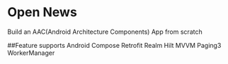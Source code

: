 # Open News
Build an AAC(Android Architecture Components) App from scratch

##Feature supports
Android Compose
Retrofit
Realm
Hilt
MVVM
Paging3
WorkerManager

